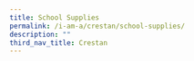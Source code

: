 ```yaml
---
title: School Supplies
permalink: /i-am-a/crestan/school-supplies/
description: ""
third_nav_title: Crestan
---
```

